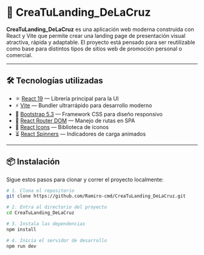 # 🚀 CreaTuLanding_DeLaCruz

**CreaTuLanding_DeLaCruz** es una aplicación web moderna construida con React y Vite que permite crear una landing page de presentación visual atractiva, rápida y adaptable. El proyecto está pensado para ser reutilizable como base para distintos tipos de sitios web de promoción personal o comercial.

---

## 🛠 Tecnologías utilizadas

- ⚛️ [React 19](https://reactjs.org/) — Librería principal para la UI
- ⚡ [Vite](https://vitejs.dev/) — Bundler ultrarrápido para desarrollo moderno
- 🎨 [Bootstrap 5.3](https://getbootstrap.com/) — Framework CSS para diseño responsivo
- 🔄 [React Router DOM](https://reactrouter.com/) — Manejo de rutas en SPA
- 🌟 [React Icons](https://react-icons.github.io/react-icons/) — Biblioteca de íconos
- ⏳ [React Spinners](https://www.davidhu.io/react-spinners/) — Indicadores de carga animados

---

## 📦 Instalación

Sigue estos pasos para clonar y correr el proyecto localmente:

```bash
# 1. Clona el repositorio
git clone https://github.com/Ramiro-cmd/CreaTuLanding_DeLaCruz.git

# 2. Entra al directorio del proyecto
cd CreaTuLanding_DeLaCruz

# 3. Instala las dependencias
npm install

# 4. Inicia el servidor de desarrollo
npm run dev